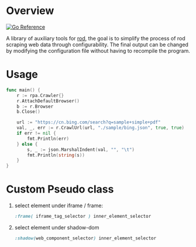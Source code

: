 
# Overview


[![Go Reference](https://pkg.go.dev/badge/github.com/rpdg/rod-helper.svg)](https://pkg.go.dev/github.com/rpdg/rod-helper)


A library of auxiliary tools for [rod](https://github.com/go-rod/rod), the goal is to simplify the process of rod scraping web data through configurability. The final output can be changed by modifying the configuration file without having to recompile the program.

# Usage

```go
func main() {
	r := rpa.Crawler{}
	r.AttachDefaultBrowser()
	b := r.Browser
	b.Close()

	url := "https://cn.bing.com/search?q=sample+simple+pdf"
	val, _, err := r.CrawlUrl(url, "./sample/bing.json", true, true)
	if err != nil {
		fmt.Println(err)
	} else {
		s, _ := json.MarshalIndent(val, "", "\t")
		fmt.Println(string(s))
	}
}
```



# Custom Pseudo class

1. select element under iframe / frame:

    ```css
    :frame( iframe_tag_selector ) inner_element_selector
    ```

2. select element under shadow-dom

	```css
	:shadow(web_component_selector) inner_element_selector
	```
	
	
